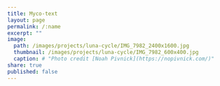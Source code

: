 ```yaml
---
title: Myco-text
layout: page
permalink: /:name
excerpt: ""
image:
  path: /images/projects/luna-cycle/IMG_7982_2400x1600.jpg
  thumbnail: /images/projects/luna-cycle/IMG_7982_600x400.jpg
  caption: # "Photo credit [Noah Pivnick](https://nopivnick.com/)"
share: true
published: false
---
```

